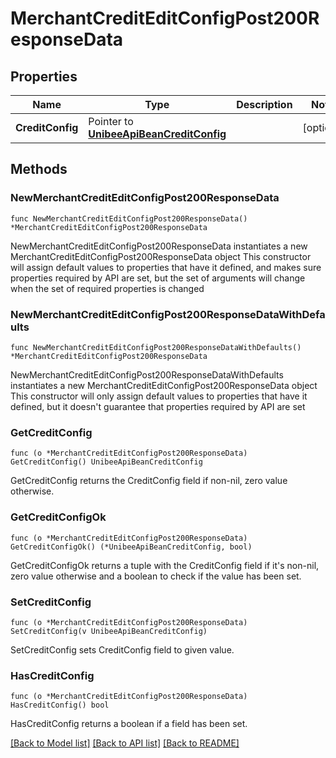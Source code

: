 # MerchantCreditEditConfigPost200ResponseData

## Properties

Name | Type | Description | Notes
------------ | ------------- | ------------- | -------------
**CreditConfig** | Pointer to [**UnibeeApiBeanCreditConfig**](UnibeeApiBeanCreditConfig.md) |  | [optional] 

## Methods

### NewMerchantCreditEditConfigPost200ResponseData

`func NewMerchantCreditEditConfigPost200ResponseData() *MerchantCreditEditConfigPost200ResponseData`

NewMerchantCreditEditConfigPost200ResponseData instantiates a new MerchantCreditEditConfigPost200ResponseData object
This constructor will assign default values to properties that have it defined,
and makes sure properties required by API are set, but the set of arguments
will change when the set of required properties is changed

### NewMerchantCreditEditConfigPost200ResponseDataWithDefaults

`func NewMerchantCreditEditConfigPost200ResponseDataWithDefaults() *MerchantCreditEditConfigPost200ResponseData`

NewMerchantCreditEditConfigPost200ResponseDataWithDefaults instantiates a new MerchantCreditEditConfigPost200ResponseData object
This constructor will only assign default values to properties that have it defined,
but it doesn't guarantee that properties required by API are set

### GetCreditConfig

`func (o *MerchantCreditEditConfigPost200ResponseData) GetCreditConfig() UnibeeApiBeanCreditConfig`

GetCreditConfig returns the CreditConfig field if non-nil, zero value otherwise.

### GetCreditConfigOk

`func (o *MerchantCreditEditConfigPost200ResponseData) GetCreditConfigOk() (*UnibeeApiBeanCreditConfig, bool)`

GetCreditConfigOk returns a tuple with the CreditConfig field if it's non-nil, zero value otherwise
and a boolean to check if the value has been set.

### SetCreditConfig

`func (o *MerchantCreditEditConfigPost200ResponseData) SetCreditConfig(v UnibeeApiBeanCreditConfig)`

SetCreditConfig sets CreditConfig field to given value.

### HasCreditConfig

`func (o *MerchantCreditEditConfigPost200ResponseData) HasCreditConfig() bool`

HasCreditConfig returns a boolean if a field has been set.


[[Back to Model list]](../README.md#documentation-for-models) [[Back to API list]](../README.md#documentation-for-api-endpoints) [[Back to README]](../README.md)


